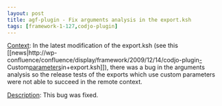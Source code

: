 ```yaml
---
layout: post
title: agf-plugin - Fix arguments analysis in the export.ksh
tags: [framework-1-127,codjo-plugin]
---
```

<u>Context</u>:
In the latest modification of the export.ksh (see this [[news|http://wp-confluence/confluence/display/framework/2009/12/14/codjo-plugin<u>-</u>Custom<u>parameters</u>in+export.ksh]]), there was a bug in the arguments analysis so the release tests of the exports which use custom parameters were not able to succeed in the remote context.

<u>Description</u>:
This bug was fixed.